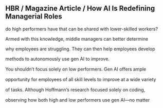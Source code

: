 ## HBR / Magazine Article / How AI Is Redefining Managerial Roles

do high performers have that can be shared with lower-skilled workers?

Armed with this knowledge, middle managers can better determine

why employees are struggling. They can then help employees develop

methods to autonomously use gen AI to improve.

You shouldn’t focus solely on low performers. Gen AI oﬀers ample

opportunity for employees of all skill levels to improve at a wide variety

of tasks. Although Hoﬀmann’s research focused solely on coding,

observing how both high and low performers use gen AI—no matter